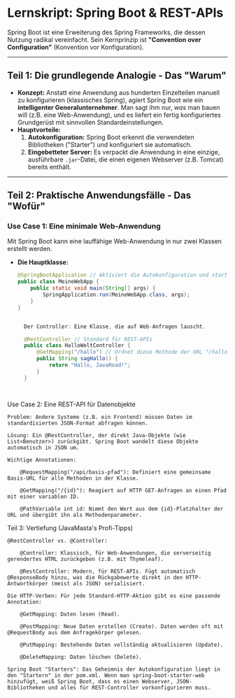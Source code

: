 
# Lernskript: Spring Boot & REST-APIs

Spring Boot ist eine Erweiterung des Spring Frameworks, die dessen Nutzung radikal vereinfacht. Sein Kernprinzip ist **"Convention over Configuration"** (Konvention vor Konfiguration).

---

## Teil 1: Die grundlegende Analogie - Das "Warum"

- **Konzept:** Anstatt eine Anwendung aus hunderten Einzelteilen manuell zu konfigurieren (klassisches Spring), agiert Spring Boot wie ein **intelligenter Generalunternehmer**. Man sagt ihm nur, *was* man bauen will (z.B. eine Web-Anwendung), und es liefert ein fertig konfiguriertes Grundgerüst mit sinnvollen Standardeinstellungen.
- **Hauptvorteile:**
    1.  **Autokonfiguration:** Spring Boot erkennt die verwendeten Bibliotheken ("Starter") und konfiguriert sie automatisch.
    2.  **Eingebetteter Server:** Es verpackt die Anwendung in eine einzige, ausführbare `.jar`-Datei, die einen eigenen Webserver (z.B. Tomcat) bereits enthält.

---

## Teil 2: Praktische Anwendungsfälle - Das "Wofür"

### Use Case 1: Eine minimale Web-Anwendung
Mit Spring Boot kann eine lauffähige Web-Anwendung in nur zwei Klassen erstellt werden.
- **Die Hauptklasse:**
  ```java
  @SpringBootApplication // Aktiviert die Autokonfiguration und startet alles
  public class MeineWebApp {
      public static void main(String[] args) {
          SpringApplication.run(MeineWebApp.class, args);
      }
  }


    Der Controller: Eine Klasse, die auf Web-Anfragen lauscht.

    @RestController // Standard für REST-APIs
    public class HalloWeltController {
        @GetMapping("/hallo") // Ordnet diese Methode der URL "/hallo" zu
        public String sagHallo() {
            return "Hallo, JavaRoad!";
        }
    }

      

Use Case 2: Eine REST-API für Datenobjekte

    Problem: Andere Systeme (z.B. ein Frontend) müssen Daten im standardisierten JSON-Format abfragen können.

    Lösung: Ein @RestController, der direkt Java-Objekte (wie List<Benutzer>) zurückgibt. Spring Boot wandelt diese Objekte automatisch in JSON um.

    Wichtige Annotationen:

        @RequestMapping("/api/basis-pfad"): Definiert eine gemeinsame Basis-URL für alle Methoden in der Klasse.

        @GetMapping("/{id}"): Reagiert auf HTTP GET-Anfragen an einen Pfad mit einer variablen ID.

        @PathVariable int id: Nimmt den Wert aus dem {id}-Platzhalter der URL und übergibt ihn als Methodenparameter.

Teil 3: Vertiefung (JavaMasta's Profi-Tipps)

    @RestController vs. @Controller:

        @Controller: Klassisch, für Web-Anwendungen, die serverseitig gerendertes HTML zurückgeben (z.B. mit Thymeleaf).

        @RestController: Modern, für REST-APIs. Fügt automatisch @ResponseBody hinzu, was die Rückgabewerte direkt in den HTTP-Antwortkörper (meist als JSON) serialisiert.

    Die HTTP-Verben: Für jede Standard-HTTP-Aktion gibt es eine passende Annotation:

        @GetMapping: Daten lesen (Read).

        @PostMapping: Neue Daten erstellen (Create). Daten werden oft mit @RequestBody aus dem Anfragekörper gelesen.

        @PutMapping: Bestehende Daten vollständig aktualisieren (Update).

        @DeleteMapping: Daten löschen (Delete).

    Spring Boot "Starters": Das Geheimnis der Autokonfiguration liegt in den "Startern" in der pom.xml. Wenn man spring-boot-starter-web hinzufügt, weiß Spring Boot, dass es einen Webserver, JSON-Bibliotheken und alles für REST-Controller vorkonfigurieren muss.